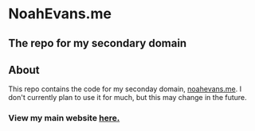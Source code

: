 # NoahEvans.me
## The repo for my secondary domain

## About
This repo contains the code for my seconday domain, [noahevans.me](noahevans.me). I don't currently plan to use it for much, but this may change in the future.

### View my main website [here.](itsnoahevans.co.uk)
